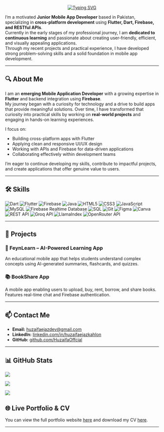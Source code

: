 <p align="center">
  <a href="https://github.com/HuzaifaOffcial">
    <img src="https://readme-typing-svg.demolab.com?font=Fira+Code&weight=500&size=26&pause=1000&color=00C8FF&center=true&vCenter=true&width=600&lines=Hi+%F0%9F%91%8B%2C+I'm+Huzaifa+Ejaz+Kahlon;Cross-Platform+App+Developer+%28Flutter%29" alt="Typing SVG" />
  </a>
</p>

I’m a motivated **Junior Mobile App Developer** based in Pakistan, specializing in **cross-platform development** using **Flutter, Dart, Firebase, and RESTful APIs**.  
Currently in the early stages of my professional journey, I am **dedicated to continuous learning** and passionate about creating user-friendly, efficient, and visually appealing applications.  
Through my recent projects and practical experience, I have developed strong problem-solving skills and a solid foundation in mobile app development.

---

## 🔍 About Me

I am an **emerging Mobile Application Developer** with a growing expertise in **Flutter** and backend integration using **Firebase**.  
My journey began with a curiosity for technology and a drive to build apps that provide meaningful solutions. Over time, I have transformed that curiosity into practical skills by working on **real-world projects** and engaging in hands-on learning experiences.

I focus on:
- Building cross-platform apps with Flutter
- Applying clean and responsive UI/UX design
- Working with APIs and Firebase for data-driven applications
- Collaborating effectively within development teams

I’m eager to continue developing my skills, contribute to impactful projects, and create applications that offer genuine value to users.


---

## 🛠️ Skills

![Dart](https://img.shields.io/badge/dart-%230175C2.svg?style=flat&logo=dart&logoColor=white)
![Flutter](https://img.shields.io/badge/flutter-%2302569B.svg?style=flat&logo=flutter&logoColor=white)
![Firebase](https://img.shields.io/badge/firebase-%23039BE5.svg?style=flat&logo=firebase)
![Java](https://img.shields.io/badge/java-%23ED8B00.svg?style=flat&logo=java&logoColor=white)
![HTML5](https://img.shields.io/badge/html5-%23E34F26.svg?style=flat&logo=html5&logoColor=white)
![CSS3](https://img.shields.io/badge/css3-%231572B6.svg?style=flat&logo=css3&logoColor=white)
![JavaScript](https://img.shields.io/badge/javascript-%23323330.svg?style=flat&logo=javascript&logoColor=%23F7DF1E)
![MySQL](https://img.shields.io/badge/mysql-%234479A1.svg?style=flat&logo=mysql&logoColor=white)
![Firebase Realtime Database](https://img.shields.io/badge/firebase%20database-%23FFCA28.svg?style=flat&logo=firebase&logoColor=black)
![SQL](https://img.shields.io/badge/sql-%2307405e.svg?style=flat)
![Git](https://img.shields.io/badge/git-%23F05033.svg?style=flat&logo=git&logoColor=white)
![Figma](https://img.shields.io/badge/figma-%23F24E1E.svg?style=flat&logo=figma&logoColor=white)
![Canva](https://img.shields.io/badge/canva-%2300C4CC.svg?style=flat&logo=canva&logoColor=white)
![REST API](https://img.shields.io/badge/REST%20API-%23000000.svg?style=flat)
![Groq API](https://img.shields.io/badge/Groq%20API-lightgrey?style=flat)
![LlamaIndex](https://img.shields.io/badge/LlamaIndex-%23000000.svg?style=flat)
![OpenRouter API](https://img.shields.io/badge/OpenRouter%20API-%2300A4EF.svg?style=flat)


---

## 🚀 Projects

### 📱 FeynLearn – AI-Powered Learning App
An educational mobile app that helps students understand complex concepts using AI-generated summaries, flashcards, and quizzes.

### 📚 BookShare App
A mobile app enabling users to upload, buy, rent, borrow, and share books. Features real-time chat and Firebase authentication.

---

## 📫 Contact Me

- **Email:** huzaifaejazdev@gmail.com   
- **LinkedIn:** [linkedin.com/in/huzaifaejazkahlon](https://www.linkedin.com/in/huzaifaejazkahlon/)  
- **GitHub:** [github.com/HuzaifaOffcial](https://github.com/HuzaifaOffcial)

---

## 📊 GitHub Stats

![](https://github-readme-stats.vercel.app/api?username=HuzaifaOffcial&theme=radical&show_icons=true&hide_border=false&count_private=true)

![](https://github-readme-streak-stats.herokuapp.com/?user=HuzaifaOffcial&theme=radical&hide_border=false)

![](https://github-readme-stats.vercel.app/api/top-langs/?username=HuzaifaOffcial&theme=radical&hide_border=false&layout=compact)


## 🌐 Live Portfolio & CV

You can view the full portfolio website [here](#) and download my CV [here](CV.pdf).

---
